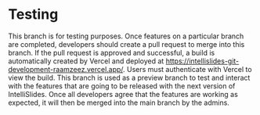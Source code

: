 <h1>Testing</h1>
<p>This branch is for testing purposes. Once features on a particular branch are completed, developers should create a pull request to merge into this branch. If the pull request is approved and successful, a build is automatically created by Vercel and deployed at <a href="https://intellislides-git-development-raamzeez.vercel.app/">https://intellislides-git-development-raamzeez.vercel.app/</a>. Users must authenticate with Vercel to view the build. This branch is used as a preview branch to test and interact with the features that are going to be released with the next version of IntelliSlides. Once all developers agree that the features are working as expected, it will then be merged into the main branch by the admins.</p>
  
  
